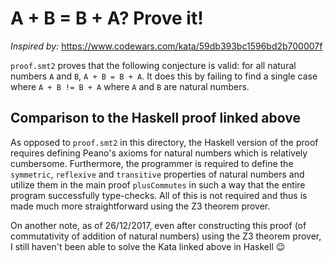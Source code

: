 # A + B = B + A? Prove it!

*Inspired by:* https://www.codewars.com/kata/59db393bc1596bd2b700007f

`proof.smt2` proves that the following conjecture is valid: for all natural numbers `A` and `B`, `A + B = B + A`.  It does this by failing to find a single case where `A + B != B + A` where `A` and `B` are natural numbers.

## Comparison to the Haskell proof linked above

As opposed to `proof.smt2` in this directory, the Haskell version of the proof requires defining Peano's axioms for natural numbers which is relatively cumbersome.  Furthermore, the programmer is required to define the `symmetric`, `reflexive` and `transitive` properties of natural numbers and utilize them in the main proof `plusCommutes` in such a way that the entire program successfully type-checks.  All of this is not required and thus is made much more straightforward using the Z3 theorem prover.

On another note, as of 26/12/2017, even after constructing this proof (of commutativity of addition of natural numbers) using the Z3 theorem prover, I still haven't been able to solve the Kata linked above in Haskell :wink:
